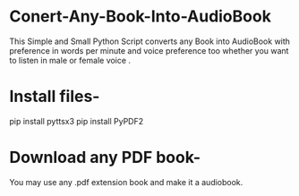 # Conert-Any-Book-Into-AudioBook
This Simple and Small Python Script converts any Book into AudioBook with preference in words per minute and voice preference too whether you want to listen in male or female voice . 

# Install files-
pip install pyttsx3
pip install PyPDF2

# Download any PDF book-
You may use any .pdf extension book and make it a audiobook.
